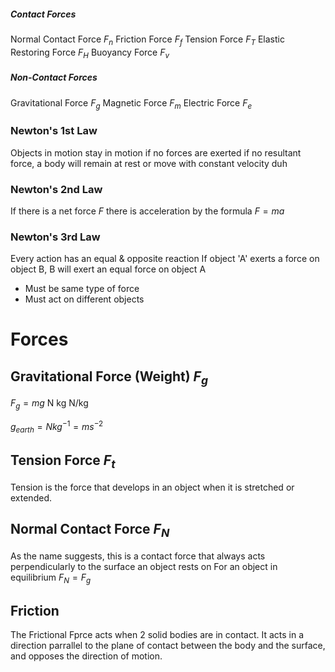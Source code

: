 
##### Contact Forces
Normal Contact Force $F_n$
Friction Force $F_f$
Tension Force $F_T$
Elastic Restoring Force $F_H$
Buoyancy Force $F_v$
##### Non-Contact Forces
Gravitational Force $F_g$
Magnetic Force $F_m$
Electric Force $F_e$

### Newton's 1st Law
Objects in motion stay in motion if no forces are exerted
if no resultant force, a body will remain at rest or move with constant velocity
duh
### Newton's 2nd Law
If there is a net force $F$ there is acceleration by the formula $F=ma$
### Newton's 3rd Law
Every action has an equal & opposite reaction
If object 'A' exerts a force on object B, B will exert an equal force on object A
- Must be same type of force
- Must act on different objects



# Forces

## Gravitational Force (Weight) $F_g$
$F_g = mg$
N     kg N/kg

$g_{earth} = Nkg^{-1} = ms^{-2}$



## Tension Force $F_t$
Tension is the force that develops in an object when it is stretched or extended.



## Normal Contact Force $F_N$
As the name suggests, this is a contact force that always acts perpendicularly to the surface an object rests on
For an object in equilibrium $F_N = F_g$

## Friction
The Frictional Fprce acts when 2 solid bodies are in contact. It acts in a direction parrallel to the plane of contact between the body and the surface, and opposes the direction of motion.